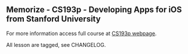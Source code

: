 ## Memorize - CS193p - Developing Apps for iOS from Stanford University

For more information access full course at [CS193p webpage](https://cs193p.sites.stanford.edu/).

All lesson are tagged, see CHANGELOG.


